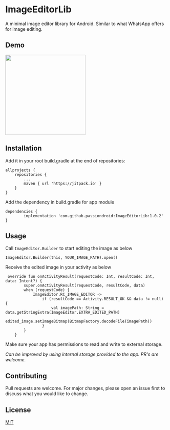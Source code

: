 # ImageEditorLib

A minimal image editor library for Android. Similar to what WhatsApp offers for image editing.

## Demo
<img src="demo.gif" width="250">

## Installation

Add it in your root build.gradle at the end of repositories:

	allprojects {
		repositories {
			...
			maven { url 'https://jitpack.io' }
		}
	}


Add the dependency in build.gradle for app module

	dependencies {
	        implementation 'com.github.passiondroid:ImageEditorLib:1.0.2'
	}

## Usage

Call `ImageEditor.Builder` to start editing the image as below
```
ImageEditor.Builder(this, YOUR_IMAGE_PATH).open()
```

Receive the edited image in your activity as below
```
 override fun onActivityResult(requestCode: Int, resultCode: Int, data: Intent?) {
        super.onActivityResult(requestCode, resultCode, data)
        when (requestCode) {
            ImageEditor.RC_IMAGE_EDITOR ->
                if (resultCode == Activity.RESULT_OK && data != null) {
                    val imagePath: String = data.getStringExtra(ImageEditor.EXTRA_EDITED_PATH)
                    edited_image.setImageBitmap(BitmapFactory.decodeFile(imagePath))
                }
        }
    }
```

Make sure your app has permissions to read and write to external storage.

*Can be improved by using internal storage provided to the app. PR's are welcome.*

## Contributing
Pull requests are welcome. For major changes, please open an issue first to discuss what you would like to change.

## License
[MIT](https://choosealicense.com/licenses/mit/)

